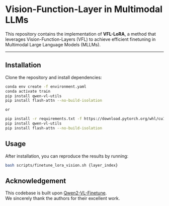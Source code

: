 # Vision-Function-Layer in Multimodal LLMs

This repository contains the implementation of **VFL-LoRA**, a method that leverages Vision-Function-Layers (VFL) to achieve efficient finetuning in Multimodal Large Language Models (MLLMs).

---

## Installation

Clone the repository and install dependencies:

```bash
conda env create -f environment.yaml
conda activate train
pip install qwen-vl-utils
pip install flash-attn --no-build-isolation

or

pip install -r requirements.txt -f https://download.pytorch.org/whl/cu128
pip install qwen-vl-utils
pip install flash-attn --no-build-isolation
```
## Usage

After installation, you can reproduce the results by running:

```bash
bash scripts/finetune_lora_vision.sh {layer_index}
```

## Acknowledgement

This codebase is built upon [Qwen2-VL-Finetune](https://github.com/2U1/Qwen2-VL-Finetune).  
We sincerely thank the authors for their excellent work.
